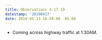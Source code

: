 ```yaml
---
title: Observations 4-17-19
datestamp: '20190417'
date: 2019-05-13 16:58:00 -05:00
---
```


- Coming across highway traffic at 1:30AM.
